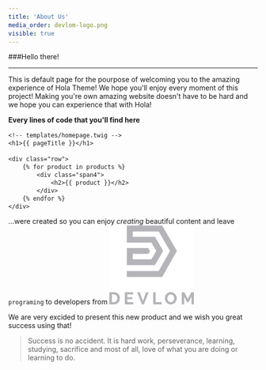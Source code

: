 ```yaml
---
title: 'About Us'
media_order: devlom-logo.png
visible: true
---
```


###Hello there!
___

This is default page for the pourpose of welcoming you to the amazing experience of Hola Theme! 
We hope you'll enjoy every moment of this project! Making you're own amazing website doesn't have to be hard and we hope you can experience that with Hola!

**Every lines of code that you'll find here**
```
<!-- templates/homepage.twig -->
<h1>{{ pageTitle }}</h1>

<div class="row">
    {% for product in products %}
        <div class="span4">
            <h2>{{ product }}</h2>
        </div>
    {% endfor %}
</div>
```
...were created so you can enjoy _creating_ beautiful content and leave ```programing``` to developers from [![](devlom-logo.png?resize=30,20)](https://devlom.com/pl)

We are very excided to present this new product and we wish you great success using that!

>Success is no accident. It is hard work, perseverance, learning, studying, sacrifice and most of all, love of what you are doing or learning to do.

